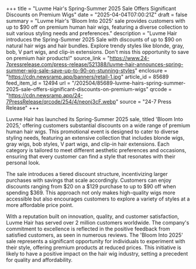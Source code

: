 +++
title = "Luvme Hair's Spring-Summer 2025 Sale Offers Significant Discounts on Premium Wigs"
date = "2025-04-04T07:00:21Z"
draft = false
summary = "Luvme Hair's 'Bloom Into 2025' sale provides customers with up to $90 off on premium human hair wigs, featuring a diverse collection to suit various styling needs and preferences."
description = "Luvme Hair introduces the Spring-Summer 2025 Sale with discounts of up to $90 on natural hair wigs and hair bundles. Explore trendy styles like blonde, gray, bob, V part wigs, and clip-in extensions. Don't miss this opportunity to save on premium hair products!"
source_link = "https://www.24-7pressrelease.com/press-release/521388/luvme-hair-announces-spring-summer-wig-sale-save-up-to-90-on-stunning-styles"
enclosure = "https://cdn.newsramp.app/banners/retail-1.jpg"
article_id = 85689
feed_item_id = 12494
url = "/202504/85689-luvme-hairs-spring-summer-2025-sale-offers-significant-discounts-on-premium-wigs"
qrcode = "https://cdn.newsramp.app/24-7PressRelease/qrcode/254/4/neonj3cF.webp"
source = "24-7 Press Release"
+++

<p>Luvme Hair has launched its Spring-Summer 2025 sale, titled 'Bloom Into 2025,' offering customers substantial discounts on a wide range of premium human hair wigs. This promotional event is designed to cater to diverse styling needs, featuring an extensive collection that includes blonde wigs, gray wigs, bob styles, V part wigs, and clip-in hair extensions. Each category is tailored to meet different aesthetic preferences and occasions, ensuring that every customer can find a style that resonates with their personal look.</p><p>The sale introduces a tiered discount structure, incentivizing larger purchases with savings that scale accordingly. Customers can enjoy discounts ranging from $20 on a $129 purchase to up to $90 off when spending $369. This approach not only makes high-quality wigs more accessible but also encourages customers to explore a variety of styles at a more affordable price point.</p><p>With a reputation built on innovation, quality, and customer satisfaction, Luvme Hair has served over 2 million customers worldwide. The company's commitment to excellence is reflected in the positive feedback from satisfied customers, as seen in numerous reviews. The 'Bloom Into 2025' sale represents a significant opportunity for individuals to experiment with their style, offering premium products at reduced prices. This initiative is likely to have a positive impact on the hair wig industry, setting a precedent for quality and affordability.</p>